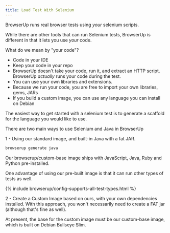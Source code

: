 ```yaml
---
title: Load Test With Selenium
---
```

BrowserUp runs real browser tests using *your* selenium scripts.

While there are other tools that can run Selenium tests,
BrowserUp is different in that it lets you use *your* code.

What do we mean by "your code"?

* Code in your IDE
* Keep your code in your repo
* BrowserUp doesn't take your code, run it, and extract an HTTP script. BrowserUp *actually* runs your code during the test.
* You can use your own libraries and extensions.
* Because we run your code, you are free to import your own libraries, gems, JARs
* If you build a custom image, you can use any language you can install on Debian

The easiest way to get started with a selenium test is to generate a scaffold for the
language you would like to use.

There are two main ways to use Selenium and Java in BrowserUp

1 - Using our standard image, and built-in Java with a fat JAR.

```bash
browserup generate java
```

Our browserup/custom-base image ships with JavaScript, Java, Ruby and Python pre-installed.

One advantage of using our pre-built image is that it can run other types of tests as well.

{% include browserup/config-supports-all-test-types.html %}

2 - Create a Custom Image based on ours, with your own dependencies installed. With this approach,
you won't necessarily need to create a FAT jar (although that's fine as well).

At present, the base for the custom image must be our custom-base image, which is built on Debian Bullseye Slim.
